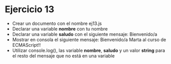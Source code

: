# Ejercicio 13

- Crear un documento con el nombre ej13.js
- Declarar una variable **nombre** con tu nombre
- Declarar una variable **saludo** con el siguiente mensaje: Bienvenido/a
- Mostrar en consola el siguiente mensaje: Bienvenido/a Marta al curso de ECMAScript!!
- Utilizar console.log(), las variable **nombre**, **saludo** y un valor **string** para el resto del mensaje que no está en una variable
